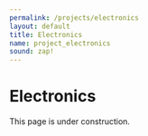 ```yaml
---
permalink: /projects/electronics
layout: default
title: Electronics
name: project_electronics
sound: zap!
---
```

# Electronics

This page is under construction.